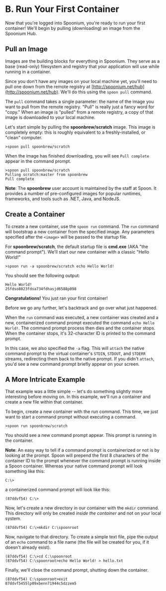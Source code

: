 # B. Run Your First Container

Now that you're logged into Spoonium, you're ready to run your first container! We'll begin by pulling (downloading) an image from the Spoonium Hub. 

## Pull an  Image

Images are the building blocks for everything in Spoonium. They serve as a base (read-only) filesystem and registry that your application will use while running in a container. 

Since you don't have any images on your local machine yet, you'll need to pull one down from the remote registry at [http://spoonium.net/hub](http://spoonium.net/hub). We'll do this using the `spoon pull` command. 

The `pull` command takes a single parameter: the name of the image you want to pull from the remote registry. "Pull" is really just a fancy word for "copy." When an image is "pulled" from a remote registry, a copy of that image is downloaded to your local machine. 

Let's start simple by pulling the **spoonbrew/scratch** image. This image is completely empty: this is roughly equivalent to a freshly-installed, or "clean" computer. 

	>spoon pull spoonbrew/scratch

When the image has finished downloading, you will see `Pull complete` appear in the command prompt. 

	>spoon pull spoonbrew/scratch
	Pulling scratch:master from spoonbrew
	Pull complete

**Note**: The **spoonbrew** user account is maintained by the staff at Spoon. It provides a number of pre-configured images for popular runtimes, frameworks, and tools such as .NET, Java, and NodeJS. 

## Create a Container

To create a new container, use the `spoon run` command. The `run` command will bootstrap a new container from the specified image. Any parameters specified after the `<image>` will be passed to the startup file. 

For **spoonbrew/scratch**, the default startup file is **cmd.exe** (AKA "the command prompt"). We'll start our new container with a classic "Hello World!"

	>spoon run -a spoonbrew/scratch echo Hello World!

You should see the following output: 

	Hello World! 
	25fdso8823fdsa734fdhasjd6588p098

**Congratulations!** You just ran your first container! 

Before we go any further, let's backtrack and go over what just happened.

When the `run` command was executed, a new container was created and a new, containerized command prompt executed the command `echo Hello World!`. The command prompt process then dies and the container stops. When the container stops, it's 32-character ID is printed to the command prompt.

In this case, we also specified the `-a` flag. This will `attach` the native command prompt to the virtual container's `STDIN`, `STDOUT`, and `STDERR` streams, redirecting them back to the native prompt. If you didn't `attach`, you'd see a new command prompt briefly appear on your screen. 

## A More Intricate Example

That example was a little simple -- let's do something slightly more interesting before moving on. In this example, we'll run a container and create a new file within that container. 

To begin, create a new container with the run command. This time, we just want to start a command prompt without executing a command.

	>spoon run spoonbrew/scratch

You should see a new command prompt appear. This prompt is running in the container. 

**Note**: An easy way to tell if a command prompt is containerized or not is by looking at the prompt. Spoon will prepend the first 8 characters of the container ID to the prompt whenever the command prompt is running inside a Spoon container. Whereas your native command prompt will look something like this:

	C:\>

a containerized command prompt will look like this: 

	(87ddvf54) C:\>

Now, let's create a new directory in our container with the `mkdir` command. This directory will only be created *inside the container* and not on your local system. 

	(87ddvf54) C:\>mkdir C:\spoonroot

Now, navigate to that directory. To create a simple text file, pipe the output of an `echo` command to a file name (the file will be created for you, if it doesn't already exist). 

	(87ddvf54) C:\>cd C:\spoonroot
	(87ddvf54) C:\spoonroot>echo Hello World! > hello.txt

Finally, we'll close the command prompt, shutting down the container. 

	(87ddvf54) C:\spoonroot>exit
	87ddvf5455lp09xbenn71944c5dzzem5


	
	